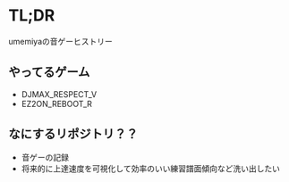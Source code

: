 # TL;DR
umemiyaの音ゲーヒストリー

## やってるゲーム
* DJMAX_RESPECT_V
* EZ2ON_REBOOT_R

## なにするリポジトリ？？
* 音ゲーの記録
* 将来的に上達速度を可視化して効率のいい練習譜面傾向など洗い出したい